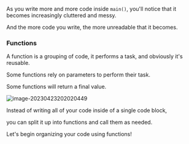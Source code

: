 
As you write more and more code inside `main()`, you'll notice that it becomes increasingly cluttered and messy.

And the more code you write, the more unreadable that it becomes.

### Functions

A function is a grouping of code, it performs a task, and obviously it's reusable.

Some functions rely on parameters to perform their task.

Some functions will return a final value.

![image-20230423202020449](https://aliyun-oss-lpj.oss-cn-qingdao.aliyuncs.com/images/by-clipboard/image-20230423202020449.png)

Instead of writing all of your code inside of a single code block,

you can split it up into functions and call them as needed.

Let's begin organizing your code using functions!


